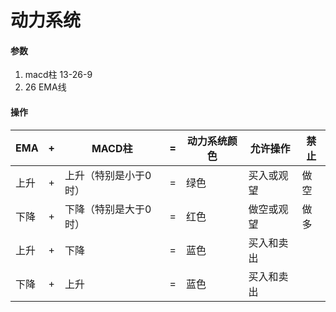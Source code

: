 


# 动力系统

#### 参数
1. macd柱 13-26-9
2. 26 EMA线

#### 操作

EMA | + |  MACD柱  | = | 动力系统颜色 | 允许操作 | 禁止
---|--- |--- |--- |--- |--- |---
上升 | + | 上升（特别是小于0时） | = | 绿色 | 买入或观望 | 做空
下降 | + | 下降（特别是大于0时） | = | 红色 | 做空或观望 | 做多
上升 | + | 下降 | = | 蓝色 | 买入和卖出 | 
下降 | + | 上升 | = | 蓝色 | 买入和卖出 | 

